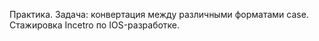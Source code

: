 Практика. Задача: конвертация между различными форматами case. Стажировка Incetro по IOS-разработке.
